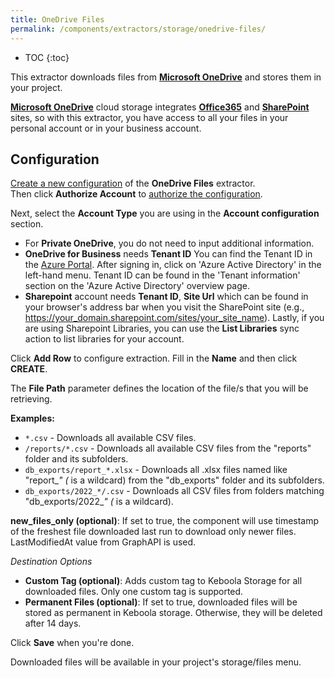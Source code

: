 ```yaml
---
title: OneDrive Files
permalink: /components/extractors/storage/onedrive-files/
---
```


* TOC
{:toc}

This extractor downloads files from 
**[Microsoft OneDrive](https://www.microsoft.com/en-us/microsoft-365/onedrive/online-cloud-storage)**
and stores them in your project.

**[Microsoft OneDrive](https://www.microsoft.com/en-us/microsoft-365/onedrive/online-cloud-storage)**
cloud storage integrates
**[Office365](https://www.office.com/)**
and **[SharePoint](https://www.microsoft.com/en-us/microsoft-365/sharepoint/collaboration)** sites,
so with this extractor, you have access to all your files in your personal account or in your business account.

## Configuration
[Create a new configuration](/components/#creating-component-configuration) of the **OneDrive Files** extractor.  
Then click **Authorize Account** to [authorize the configuration](/components/#authorization). 

Next, select the **Account Type** you are using in the **Account configuration** section. 
- For **Private OneDrive**, you do not need to input additional information. 
- **OneDrive for Business** needs **Tenant ID** You can find the Tenant ID in the [Azure Portal](https://portal.azure.com/#home). After signing in, click on 'Azure Active Directory' in the left-hand menu. Tenant ID can be found in the 'Tenant information' section on the 'Azure Active Directory' overview page.
- **Sharepoint** account needs **Tenant ID**, **Site Url** which can be found in your browser's address bar when you visit the SharePoint site (e.g., https://your_domain.sharepoint.com/sites/your_site_name). Lastly, if you are using Sharepoint Libraries, you can use the **List Libraries** sync action to list libraries for your account.

Click **Add Row** to configure extraction.
Fill in the **Name** and then click **CREATE**.  

The **File Path** parameter defines the location of the file/s that you will be retrieving.

**Examples:** 
- `*.csv` - Downloads all available CSV files.
- `/reports/*.csv` - Downloads all available CSV files from the "reports" folder and its subfolders.
- `db_exports/report_*.xlsx` - Downloads all .xlsx files named like "report_*" (* is a wildcard) from the "db_exports" folder and its subfolders.
- `db_exports/2022_*/.csv` - Downloads all CSV files from folders matching "db_exports/2022_*" (* is a wildcard).

**new_files_only (optional)**: If set to true, the component will use timestamp of the freshest file downloaded last run to download only newer files. LastModifiedAt value from GraphAPI is used.

*Destination Options*

- **Custom Tag (optional)**: Adds custom tag to Keboola Storage for all downloaded files. Only one custom tag is supported.
- **Permanent Files (optional)**: If set to true, downloaded files will be stored as permanent in Keboola storage. Otherwise, they will be deleted after 14 days.

Click **Save** when you're done.

Downloaded files will be available in your project's storage/files menu.